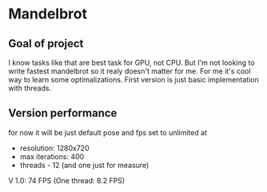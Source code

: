 # Mandelbrot

## Goal of project

I know tasks like that are best task for GPU, not CPU.
But I'm not looking to write fastest mandelbrot so it realy doesn't matter for me.
For me it's cool way to learn some optimalizations. First version is just basic implementation with threads. 

## Version performance

for now it will be just default pose and fps set to unlimited at 
- resolution: 1280x720
- max iterations: 400
- threads - 12 (and one just for measure)

V 1.0: 74 FPS (One thread: 8.2 FPS)